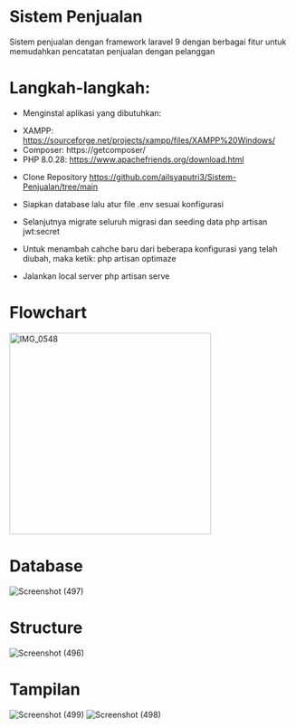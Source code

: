 # Sistem Penjualan
Sistem penjualan dengan framework laravel 9 dengan berbagai fitur untuk memudahkan pencatatan penjualan dengan pelanggan

# Langkah-langkah:
* Menginstal aplikasi yang dibutuhkan:
- XAMPP:
https://sourceforge.net/projects/xampp/files/XAMPP%20Windows/
- Composer:
https://getcomposer/
- PHP 8.0.28:
https://www.apachefriends.org/download.html

* Clone Repository
https://github.com/ailsyaputri3/Sistem-Penjualan/tree/main

* Siapkan database lalu atur file .env sesuai konfigurasi

* Selanjutnya migrate seluruh migrasi dan seeding data
php artisan jwt:secret

* Untuk menambah cahche baru dari beberapa konfigurasi yang telah diubah, maka ketik:
php artisan optimaze

* Jalankan local server
php artisan serve

# Flowchart
<img width="356" alt="IMG_0548" src="https://github.com/ailsyaputri3/Sistem-Penjualan/assets/152596831/be863f97-773a-4367-9d03-287b1a972a65">

# Database
![Screenshot (497)](https://github.com/ailsyaputri3/Sistem-Penjualan/assets/152596831/7211590b-8ce1-4f53-b392-ffb9044ff8bf)


# Structure
![Screenshot (496)](https://github.com/ailsyaputri3/Sistem-Penjualan/assets/152596831/f5d07cac-2463-4aa8-9e34-6b822a31ee8a)

# Tampilan
![Screenshot (499)](https://github.com/ailsyaputri3/Sistem-Penjualan/assets/152596831/4736bf9b-2f34-47ee-9293-07734f64d9ef)
![Screenshot (498)](https://github.com/ailsyaputri3/Sistem-Penjualan/assets/152596831/e3f1926d-48af-41f3-9060-94b4e58d122b)


